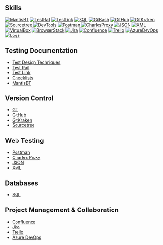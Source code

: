 ## Skills
[![MantisBT](https://img.shields.io/badge/MantisBT-090909?style-for-the-badge&logo=MantisBT&logoColor)](https://github.com/highlearner/Bugs-Mantis-BT)
[![TestRail](https://img.shields.io/badge/TestRail-090909?style-for-the-badge&logo=testrail&logoColor)](https://github.com/highlearner/testrail)
[![TestLink](https://img.shields.io/badge/TestLink-090909?style-for-the-badge&logo=testlink&logoColor)](https://github.com/highlearner/testlink)
[![SQL](https://img.shields.io/badge/SQL-090909?style-for-the-badge&logo=none&logoColor)](https://github.com/highlearner/SQL-queries)
[![GitBash](https://img.shields.io/badge/Git-090909?style-for-the-badge&logo=Git&logoColor)](https://github.com/highlearner/Git)
[![GitHub](https://img.shields.io/badge/GitHub-090909?style-for-the-badge&logo=GitHub&logoColor)](https://github.com/highlearner/github)
[![GitKraken](https://img.shields.io/badge/GitKraken-090909?style-for-the-badge&logo=GitKraken&logoColor)](https://github.com/highlearner/gitkraken)
[![Sourcetree](https://img.shields.io/badge/Sourcetree-090909?style-for-the-badge&logo=none&logoColor)](https://github.com/highlearner/sourcetree)
[![DevTools](https://img.shields.io/badge/DevTools-090909?style-for-the-badge&logo=googlechrome&logoColor)](#) 
[![Postman](https://img.shields.io/badge/Postman-090909?style-for-the-badge&logo=postman&logoColor=f76935)](https://github.com/highlearner/Postman)
[![CharlesProxy](https://img.shields.io/badge/CharlesProxy-090909?style-for-the-badge&logo=charlesproxy&logoColor)](https://github.com/highlearner/charles-proxy)
[![JSON](https://img.shields.io/badge/JSON-090909?style-for-the-badge&logo=json&logoColor)](https://github.com/highlearner/json)
[![XML](https://img.shields.io/badge/XML-090909?style-for-the-badge&logo=xml&logoColor)](https://github.com/highlearner/xml)
[![VirtualBox](https://img.shields.io/badge/VirtualBox-090909?style-for-the-badge&logo=virtualbox&logoColor)](https://github.com/highlearner/virtualbox)
[![BrowserStack](https://img.shields.io/badge/BrowserStack-090909?style-for-the-badge&logo=none&logoColor)](#)
[![Jira](https://img.shields.io/badge/Jira-090909?style-for-the-badge&logo=jira&logoColor=136be1)](https://github.com/highlearner/jira)
[![Confluence](https://img.shields.io/badge/Confluence-090909?logo=confluence&logoColor=fff)](https://github.com/highlearner/confluence)
[![Trello](https://img.shields.io/badge/Trello-090909?logo=trello&logoColor=fff)](https://github.com/highlearner/trello)
[![AzureDevOps](https://img.shields.io/badge/AzureDevOps-090909?style-for-the-badge&logo=azuredevops&logoColor=)](https://github.com/highlearner/azure-devops)
[![Logs](https://img.shields.io/badge/Logs-090909?style-for-the-badge&logo=imazing&logoColor)](https://github.com/highlearner/logs)


## Testing Documentation 
- [Test Design Techniques](https://github.com/highlearner/test-suites-test-cases)
- [Test Rail](https://github.com/highlearner/testrail)
- [Test Link](https://github.com/highlearner/testlink)
- [Checklists](https://github.com/highlearner/checklists)
- [MantisBT](https://github.com/highlearner/Bugs-Mantis-BT)

## Version Control
- [Git](https://github.com/highlearner/Git)
- [GitHub](https://github.com/highlearner/github)
- [GitKraken](https://github.com/highlearner/gitkraken)
- [Sourcetree](https://github.com/highlearner/sourcetree)

## Web Testing
- [Postman](https://github.com/highlearner/Postman)
- [Charles Proxy](https://github.com/highlearner/charles-proxy)
- [JSON](https://github.com/highlearner/json)
- [XML](https://github.com/highlearner/xml)

## Databases
- [SQL](https://github.com/highlearner/SQL-queries)

## Project Management & Collaboration
- [Confluence](https://github.com/highlearner/confluence)
- [Jira](https://github.com/highlearner/jira)
- [Trello](https://github.com/highlearner/trello)
- [Azure DevOps](https://github.com/highlearner/azure-devops)



